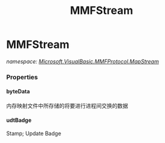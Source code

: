 ﻿---
title: MMFStream
---

# MMFStream
_namespace: [Microsoft.VisualBasic.MMFProtocol.MapStream](N-Microsoft.VisualBasic.MMFProtocol.MapStream.html)_






### Properties

#### byteData
内存映射文件中所存储的将要进行进程间交换的数据
#### udtBadge
Stamp; Update Badge
